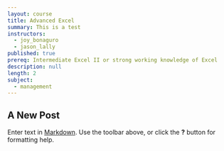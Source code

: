 ```yaml
---
layout: course
title: Advanced Excel
summary: This is a test
instructors: 
  - joy_bonaguro
  - jason_lally
published: true
prereq: Intermediate Excel II or strong working knowledge of Excel
description: null
length: 2
subject: 
  - management
---
```



## A New Post

Enter text in [Markdown](http://daringfireball.net/projects/markdown/). Use the toolbar above, or click the **?** button for formatting help.
